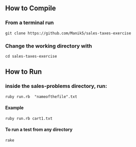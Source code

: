 ## How to Compile

### From a terminal run

```
git clone https://github.com/Manik5/sales-taxes-exercise
```

### Change the working directory with
```
cd sales-taxes-exercise
```

## How to Run

### inside the sales-problems directory, run:
```
ruby run.rb  "nameofthefile".txt
```
#### Example
```
ruby run.rb cart1.txt
```

#### To run a test from any directory
```
rake
```
